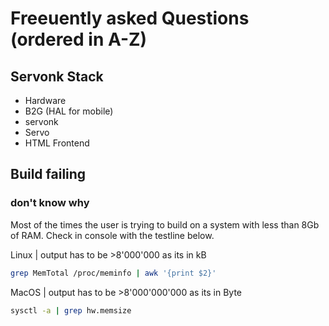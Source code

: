 # Freeuently asked Questions (ordered in A-Z)

## Servonk Stack

- Hardware
- B2G (HAL for mobile)
- servonk
- Servo
- HTML Frontend

## Build failing

### don't know why
Most of the times the user is trying to build on a system with less than 8Gb
of RAM. Check in console with the testline below.

Linux | output has to be >8'000'000 as its in kB
```sh
grep MemTotal /proc/meminfo | awk '{print $2}'
```
MacOS | output has to be >8'000'000'000 as its in Byte
```sh
sysctl -a | grep hw.memsize
```
